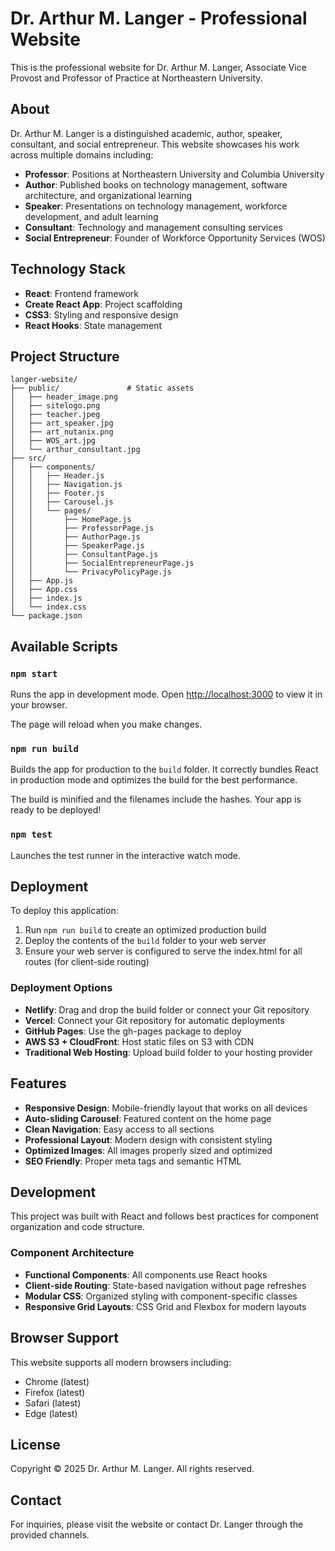 # Dr. Arthur M. Langer - Professional Website

This is the professional website for Dr. Arthur M. Langer, Associate Vice Provost and Professor of Practice at Northeastern University.

## About

Dr. Arthur M. Langer is a distinguished academic, author, speaker, consultant, and social entrepreneur. This website showcases his work across multiple domains including:

- **Professor**: Positions at Northeastern University and Columbia University
- **Author**: Published books on technology management, software architecture, and organizational learning
- **Speaker**: Presentations on technology management, workforce development, and adult learning
- **Consultant**: Technology and management consulting services
- **Social Entrepreneur**: Founder of Workforce Opportunity Services (WOS)

## Technology Stack

- **React**: Frontend framework
- **Create React App**: Project scaffolding
- **CSS3**: Styling and responsive design
- **React Hooks**: State management

## Project Structure

```
langer-website/
├── public/               # Static assets
│   ├── header_image.png
│   ├── sitelogo.png
│   ├── teacher.jpeg
│   ├── art_speaker.jpg
│   ├── art_nutanix.png
│   ├── WOS_art.jpg
│   └── arthur_consultant.jpg
├── src/
│   ├── components/
│   │   ├── Header.js
│   │   ├── Navigation.js
│   │   ├── Footer.js
│   │   ├── Carousel.js
│   │   └── pages/
│   │       ├── HomePage.js
│   │       ├── ProfessorPage.js
│   │       ├── AuthorPage.js
│   │       ├── SpeakerPage.js
│   │       ├── ConsultantPage.js
│   │       ├── SocialEntrepreneurPage.js
│   │       └── PrivacyPolicyPage.js
│   ├── App.js
│   ├── App.css
│   ├── index.js
│   └── index.css
└── package.json
```

## Available Scripts

### `npm start`

Runs the app in development mode.
Open [http://localhost:3000](http://localhost:3000) to view it in your browser.

The page will reload when you make changes.

### `npm run build`

Builds the app for production to the `build` folder.
It correctly bundles React in production mode and optimizes the build for the best performance.

The build is minified and the filenames include the hashes.
Your app is ready to be deployed!

### `npm test`

Launches the test runner in the interactive watch mode.

## Deployment

To deploy this application:

1. Run `npm run build` to create an optimized production build
2. Deploy the contents of the `build` folder to your web server
3. Ensure your web server is configured to serve the index.html for all routes (for client-side routing)

### Deployment Options

- **Netlify**: Drag and drop the build folder or connect your Git repository
- **Vercel**: Connect your Git repository for automatic deployments
- **GitHub Pages**: Use the gh-pages package to deploy
- **AWS S3 + CloudFront**: Host static files on S3 with CDN
- **Traditional Web Hosting**: Upload build folder to your hosting provider

## Features

- **Responsive Design**: Mobile-friendly layout that works on all devices
- **Auto-sliding Carousel**: Featured content on the home page
- **Clean Navigation**: Easy access to all sections
- **Professional Layout**: Modern design with consistent styling
- **Optimized Images**: All images properly sized and optimized
- **SEO Friendly**: Proper meta tags and semantic HTML

## Development

This project was built with React and follows best practices for component organization and code structure.

### Component Architecture

- **Functional Components**: All components use React hooks
- **Client-side Routing**: State-based navigation without page refreshes
- **Modular CSS**: Organized styling with component-specific classes
- **Responsive Grid Layouts**: CSS Grid and Flexbox for modern layouts

## Browser Support

This website supports all modern browsers including:

- Chrome (latest)
- Firefox (latest)
- Safari (latest)
- Edge (latest)

## License

Copyright © 2025 Dr. Arthur M. Langer. All rights reserved.

## Contact

For inquiries, please visit the website or contact Dr. Langer through the provided channels.
